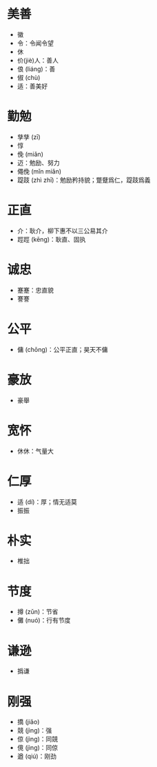 # 美善
* 徽
* 令：令闻令望
* 休
* 价(jiè)人：善人
* 俍 (liáng)：善
* 俶 (chù)
* 适：善美好
# 勤勉
* 孳孳 (zī)
* 惇
* 俛 (miǎn)
* 迈：勉励、努力
* 僶俛 (mǐn miǎn)
* 踶跂 (zhì zhī)：勉励矜持貌；蹩躠爲仁，踶跂爲義
# 正直
* 介：耿介，柳下惠不以三公易其介
* 踁踁 (kēng)：耿直、固执

# 诚忠
* 蹇蹇：忠直貌
* 謇謇

# 公平
* 傭 (chōng)：公平正直；昊天不傭
# 豪放
* 豪舉
# 宽怀
* 休休：气量大
# 仁厚
* 适 (dí)：厚；情无适莫
* 振振
# 朴实
* 椎拙
# 节度
* 撙 (zǔn)：节省
* 儺 (nuó)：行有节度
# 谦逊
* 撝谦
# 刚强
* 撟 (jiǎo)
* 競 (jìng)：强
* 倞 (jìng)：同競
* 傹 (jìng)：同倞
* 遒 (qiú)：刚劲

